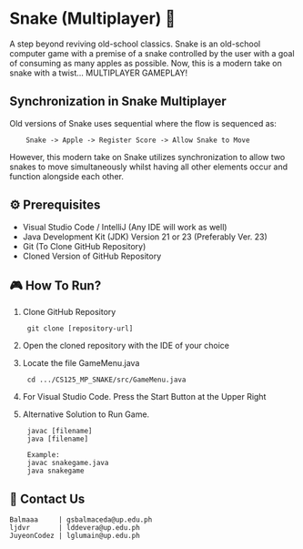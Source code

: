 
# Snake (Multiplayer) 🐍
A step beyond reviving old-school classics. Snake is an old-school computer game with a premise of a snake controlled by the user with a goal of consuming as many apples as possible. Now, this is a modern take on snake with a twist... MULTIPLAYER GAMEPLAY!

## Synchronization in Snake Multiplayer
Old versions of Snake uses sequential where the flow is sequenced as:

        Snake -> Apple -> Register Score -> Allow Snake to Move

However, this modern take on Snake utilizes synchronization to allow two snakes to move simultaneously whilst having all other elements occur and function alongside each other.

## ⚙️ Prerequisites
- Visual Studio Code / IntelliJ (Any IDE will work as well)
- Java Development Kit (JDK) Version 21 or 23 (Preferably Ver. 23)
- Git (To Clone GitHub Repository)
- Cloned Version of GitHub Repository

## 🎮 How To Run?
1. Clone GitHub Repository

        git clone [repository-url]
2. Open the cloned repository with the IDE of your choice
3. Locate the file GameMenu.java

        cd .../CS125_MP_SNAKE/src/GameMenu.java

4. For Visual Studio Code. Press the Start Button at the Upper Right
5. Alternative Solution to Run Game.

        javac [filename]
        java [filename]

        Example:
        javac snakegame.java
        java snakegame
    


## 👥 Contact Us
    Balmaaa     | gsbalmaceda@up.edu.ph
    ljdvr       | lddevera@up.edu.ph
    JuyeonCodez | lglumain@up.edu.ph   

